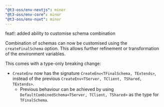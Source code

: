 ```yaml
---
"@t3-oss/env-nextjs": minor
"@t3-oss/env-core": minor
"@t3-oss/env-nuxt": minor
---
```


feat!: added ability to customise schema combination

Combination of schemas can now be customised using the `createFinalSchema` option. This allows further refinement or transformation of the environment variables.

This comes with a type-only breaking change:

- `CreateEnv` now has the signature `CreateEnv<TFinalSchema, TExtends>`, instead of the previous `CreateEnv<TServer, TClient, TShared, TExtends>`.
  - Previous behaviour can be achieved by using `DefaultCombinedSchema<TServer, TClient, TShared>` as the type for `TFinalSchema`.

